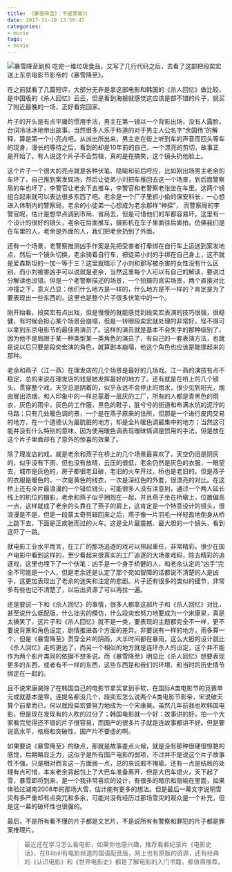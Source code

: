 ```yaml
---
title: 《暴雪降至》：不是罪案片
date: 2017-11-19 13:56:47
categories:
- movie
tags: 
- movie
---
```

![暴雪降至剧照](/images/movie/looming-storm.jpg)
吃完一堆垃圾食品，又写了几行代码之后，去看了这部把段奕宏送上东京电影节影帝的《暴雪降至》。

在之前就看了几篇短评，大部分无非是拿这部电影和韩国的《杀人回忆》做比较，是中国版的《杀人回忆》云云，但是看到海报就感觉这应该是部不错的片子，就买了附近最晚的一场，正好看完回家。

片子的开头是有点平庸的惯用手法，男主在第一镜以一个背影出场，没有人露脸，台词冷冰冰地带出故事。当然很多人乐于称道的对于男主人公名字“余国伟”的解释，算是第一个小亮点吧。从派出所出来，男主走在街上听到车的声音而回头等车的现身，漫长的等待之后，看到的却是10年前的自己，一个漂亮的剪切，故事正是开始了。有人说这个片子不会剪辑，真的是在搞笑，这个镜头扔他脸上。

这个片子一个很大的亮点就是各种伏笔、隐喻和前后呼应，比如刚出场男主老余的车坏了，自己推到案发现场，然后让徒弟小刘把车推回去这一个场景，到后面警察局的车也坏了，李警官让老余下去推车，李警官和老警察老张坐在车里。这两个镜组合起来就可以表达很多东西了吧。老余是一个厂子里抓小偷的保安科长，一心想进入体制内的警察局，老余的小徒弟一心想成为老余那样“神探”， 而警察局的李警官呢，估计是想早点调到市局、省局去，但是可惜他们的车都容易坏。这里有一个设计的很好的镜头，老余在后面推车，摄影机在车子里面往后面拍，仿佛我们是在车里的人，老余是外面的人，我们把老余扔到了外面。

还有一个场景，老警察推测凶手作案是先把受害者打晕绑在自行车上运送到案发地点，然后一个镜头切换，老余骑着自行车，把徒弟小刘的手绑在自己身上，这不就是爱森斯坦的一加一等于三？这里就暗示了小刘和那写被杀害的女性没有什么区别，而小刘被害凶手可以说就是老余，当然这里每个人可以有自己的解读，要说过分解读也没错。但是一个老警察描述的场景，一个拍摄的真实场景，两个直接对比冲撞之下，意义凸显：他们什么地方是一样的，什么地方是不一样的？肯定是为了要表现出一些东西的。这里也是整个片子很多伏笔中的一个。

刚开始看，段奕宏有点出戏，但是慢慢的就能感觉到段奕宏表演的技巧很强，很稳健，有时候会担心某个场景会崩塌，但是一转眼段奕宏就处理的非常好，怪不得可以拿到东京电影节的最佳男演员了。这样的演员就是基本不会失手的那种级别了，因为他不是局限于某一种类型某一类角色的演员了，有自己的一套表演方法，也就是说以后只要是段奕宏演的角色，就算剧本崩塌，他这个角色也应该是能撑起来的那种。

老余和燕子（江一燕）在理发店的几个场景是最好的几场戏。江一燕的演技有点不稳定，总的来说在理发店的戏是她发挥最好的地方了。还有就是在桥上的几个镜头，贯穿整个戏，天空总是阴着的，似乎永远不会停止的雨水，很少见到阳光，烟囱冒出浓烟，和人印象中的一样总蒙着一层灰的工厂，所有的人都是青黑色的雨衣，灰色的雨伞，灰色的工作服，黑色的鞋子，脏兮兮的街道和布满水坑的泥泞的马路；只有几处暖色调的景，一个是在燕子原来的住所，但那是一个进行皮肉交易的地方，在一个道德认为最肮脏的地方，却是全片暖色调最集中的地方；当然这可能并没有什么特别的意味，因为使用暖色调表现暧昧情调是惯用的手法，但是放在这个片子里面却有了意外的惊喜的效果了。

除了理发店的戏，就是老余和燕子在桥上的几个场景最喜欢了，天空仍旧是阴灰的，似乎没有下雨，但也没有放晴，云压的很低，老余仍然是灰色的衣服，一眼望去，城市是灰色的，房子都很老且破，老旧的火车开过，桥也是老旧的。但是燕子的衣服是暖色的，一次是黄色的线衣，一次是深红色的外套，很漂亮的对比。在这桥上还有全片最浪漫的一个错位镜头，可能很多人没有注意到，通过一个两人延长线上的机位的摄影，老余和燕子似乎拥抱在一起，并且燕子坐在桥墩上，位置偏高一点，这样就成了老余的头靠在了燕子的肩上，这肯定是一个特意设计的镜头，很浪漫是不是，但是一段蒙太奇剪辑回来之后，燕子像一片羽毛一样轻盈地倒身从桥上跳下去，下面是正疾驰而过的火车。这是全片最震撼、最大胆的一个镜头，看到这吓了一跳。

就电影工业水平而言，在工厂的那场追逐的戏可以担起重任，非常精彩。很少在国产电影中看到这样的，至少看起来很真实的工厂追逐的大场景戏码，除去精彩的追逐戏，这里也埋下了一个伏笔：凶手是一个身手矫健的人，和老余认定的“凶手”完全不可能是一个人，但是老余还是认定了那个宛如智障的话都说不清楚的人是凶手，这更加表现出了老余的迷失和注定的悲剧。片子还有很多的类似的细节，非常多有些也记不清楚了，以后出资源了可以再拉一遍。

还是要说一下和《杀人回忆》的事情，很多人都拿这部片子和《杀人回忆》对比，甚至说什么低配版，什么拙劣的模仿，什么段奕宏努力地要成为一个宋康昊，真是太搞笑了，这片子和《杀人回忆》就不是一类，要表现的主题都完全不一样，更不要说背景和角色设定，剧情推进各个方面的差异。非要说有一样的地方，雨多算一个，但是《暴雪降至》贯穿全片的阴雨，大半时间都在暴雨，这么大胆的设计就比《杀人回忆》走的更远了，而另一个相似的地方就是连环杀人的设定，这个并不能作为两个影片类同的依据不想多说。而《暴雪降至》明显比《杀人回忆》想要表现更多的东西，或者有不一样的东西，这些东西是和我们的环境、和当时的历史情节绑定在一起的。

且不说宋康昊除了在韩国自己的电影节拿奖拿到手软，在国际A类电影节的竞赛单元成就基本是零，连提名都没几个，段奕宏怎么说两个A类电影节影帝，宋说破天算个前辈而已，何以就段奕宏要努力地成为一个宋康昊。虽然几年前我也吹韩国电影，但是现在发现有的人吹的过分了；韩国电影就一个好：故事讲的好，拍一个大家看完觉得还不错的片子很容易，而国产的很多片子就是连故事都讲不好。但是要说高水平，格局和突破性，国产片不要虚的啊。

如果要说《暴雪降至》的缺点，那就是故事差点火候，就是没有那种很硬很惊艳的感觉，后期略显乏力，这似乎是所有国产电影的弱项，不过并不是说这个片子故事性不强，只是相对而言这一方面弱一点，总的来说瑕不掩瑜。还有一点是结局的处理有点可惜，本来老余背起包上了大巴车准备离开，但是大巴车熄火，天下起了雪，暴雪即将到来，是一个我非常喜欢的设计，有很多的暗示和隐喻在里面，如果体验过湖南2008年的那场大雪，估计能有更多的想法。但是最后一幕文字说明雪灾有多严重却有点突兀和多余，可能对没有经历过那场雪灾的观众是一个补充，但是这一幕的破坏性也很强的。

最后，不是所有看不懂的片子都是文艺片，不是说所有有警察和罪犯的片子都是罪案推理片。

> 最近还在学习怎么看电影，如果你也感兴趣，推荐看看纪录片《电影史话》，在Bilibili有电影频道的国语配音版，网上也有原版的资源，还有经典的《认识电影》和《世界电影史》都是了解电影的入门书籍，都值得推荐。

